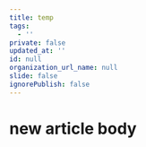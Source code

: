 ```yaml
---
title: temp
tags:
  - ''
private: false
updated_at: ''
id: null
organization_url_name: null
slide: false
ignorePublish: false
---
```

# new article body
